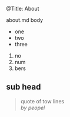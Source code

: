 @Title: About

about.md body
- one
- two
- three

1. no
2. num
3. bers

## sub head

> quote
> of tow lines  
*by peopel*